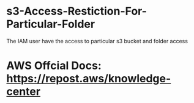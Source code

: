 # s3-Access-Restiction-For-Particular-Folder
The IAM user have the access to particular s3 bucket and folder access

# AWS Offcial Docs: https://repost.aws/knowledge-center 
